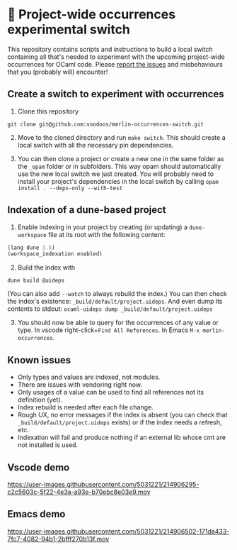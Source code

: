 # 🚧 Project-wide occurrences experimental switch
This repository contains scripts and instructions to build a local switch
containing all that's needed to experiment with the upcoming project-wide
occurrences for OCaml code. Please [report the issues](https://github.com/voodoos/merlin-occurrences-switch/issues)
and misbehaviours that you (probably will) encounter!

## Create a switch to experiment with occurrences

1. Clone this repository
```shell
git clone git@github.com:voodoos/merlin-occurrences-switch.git
```

2. Move to the cloned directory and run `make switch`. This should create a
   local switch with all the necessary pin dependencies.

3. You can then clone a project or create a new one in the same folder as the
   `_opam` folder or in subfolders. This way opam should automatically use the
   new local switch we just created. You will probably need to install your
   project's dependencies in the local switch by calling `opam install .
   --deps-only --with-test`

## Indexation of a dune-based project

1. Enable indexing in your project by creating (or updating) a `dune-workspace`
   file at its root with the following content:
```lisp
(lang dune 3.5)
(workspace_indexation enabled)
```

2. Build the index with
```shell
dune build @uideps
```
(You can also add `--watch` to always rebuild the index.) You can then check the
index's existence: `_build/default/project.uideps`. And even dump its contents
to stdout: `ocaml-uideps dump _build/default/project.uideps`

3. You should now be able to query for the occurrences of any value or type. In
vscode right-click+`Find All References`. In Emacs `M-x merlin-occurrences`.

## Known issues
- Only types and values are indexed, not modules.
- There are issues with vendoring right now.
- Only usages of a value can be used to find all references not its definition
  (yet).
- Index rebuild is needed after each file change.
- Rough UX, no error messages if the index is absent (you can check that
  `_build/default/project.uideps` exists) or if the index needs a refresh, etc.
- Indexation will fail and produce nothing if an external lib whose cmt are not
  installed is used.

## Vscode demo

https://user-images.githubusercontent.com/5031221/214906295-c2c5603c-5f22-4e3a-a93e-b70ebc8e03e9.mov

## Emacs demo

https://user-images.githubusercontent.com/5031221/214906502-171da433-7fc7-4082-94b1-2bfff270b13f.mov
